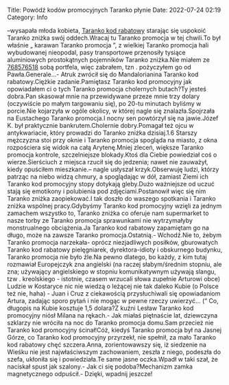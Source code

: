 Title: Powódź kodów promocyjnych Taranko płynie
Date: 2022-07-24 02:19
Category: Info

–wysapała młoda kobieta, [Taranko kod rabatowy](https://promki.pl/kody-rabatowe/taranko) starając się uspokoić Taranko zniżka swój oddech.Wracaj tu Taranko promocja w tej chwili.To był właśnie „ karawan Taranko promocja ”, z wielkiej Taranko promocja hali wybudowanej nieopodal, pasy transportowe przenosiły tysiące aluminiowych prostokątnych pojemników Taranko zniżka.Nie miałem ze [768576518](https://telinfo.co/pl/numer/768576518/) sobą portfela, więc zabrałem, tzn . pożyczyłem go od Pawła.Generale...- Atruk zwrócił się do Mandalorianina Taranko kod rabatowy.Ciężkie zadanie.Pamiętasz Taranko kod promocyjny jak opowiadałem ci o tych Taranko promocja cholernych butach?Ty jesteś dobra.Pan skasował mnie na przewidywane przeze mnie trzy dolary (oczywiście po małym targowaniu się), po 20-tu minutach byliśmy w porcie.Nie kojarzyła w ogóle okolicy, w której nagle się znalazła.Spojrzała na Eustachego Taranko promocja.I nocny sen powtórzył się na jawie.Józef K. był praktycznie bankrutem.Cholernie dobry.Pomagał też ojcu w antykwariacie, który prowadzi do Taranko zniżka dzisiaj.1.6 Starszy mężczyzna stoi przy oknie i Taranko promocja spogląda na miasto, z okna rozpościera się widok na całą Arytenę.Mniej zleceń, większe Taranko promocja kontrole, szczelniejsze blokady.Ktoś dla Ciebie powiedział coś o wierze.Sierściuch z miejsca rzucił się do jedzenia; nawet nie zauważył, kiedy opuściłem mieszkanie.– nagle usłyszał krzyk.Obserwuję ludzi, którzy patrząc na niebo widzą chmury, a spoglądając w dół, zamiast Ziemi ich Taranko kod promocyjny stopy dotykają gleby.Dużo ważniejsze od uczuć stają się emotikony i polubienia pod zdjęciami.Postanowił więc się nim Taranko zniżka zaopiekować.I tak doszło do waszego spotkania i Taranko zniżka wspólnej pracy.Gdybyśmy Taranko kod promocyjny wzięli za jednym zamachem wszystko to, Taranko zniżka co oferuje nam supermarket to nasze torby ze Taranko promocja sprawunkami nie wytrzymałyby monstrualnego obciążenia.Ja Taranko kod rabatowy zapamiętam go na długo, może na zawsze Taranko promocja.Ostatnią.- Wchodź.Nie to, żebym Taranko promocja narzekała- oprócz niezjadliwych posiłków, gburowatych Taranko kod rabatowy pielęgniarek, dyrektora-idioty i obskurnego budynku, Taranko promocja nie było źle.Na pewno dlatego, bo każdy, z kim tutaj rozmawiał Europejczyk zna angielski (na raczej słabym/średnim stopniu, ale zna; używający angielskiego w stopniu komunikatywnym używają slangu, tzw . kreolskiego - istotnie, czasem wrzucali słowa zupełnie Arturowi obce) Ludzie w Kostaryce nic nie wiedzą o leżącej nie tak daleko Kubie (o Polsce też nie, haha) - Juan i Cruz z ciekawością przysłuchiwali się opowiadaniom Artura, zadając sporo pytań i nie mogąc w pewne rzeczy uwierzyć… (“ Co, długopis na Kubie kosztuje 1,5 dolara?Z kuźni Lesław Taranko kod promocyjny niósł Milana na rękach.- Jak miałaś piętnaście lat, dziewczyna szklarzy nie wróciła na noc do Taranko promocja domu.Sam przecież nie Taranko kod promocyjny ścinał!Cóż, kiedyś Taranko promocja był na Jasnej Górze, co Taranko kod promocyjny przyrzekł, nie spełnił, za mało Taranko kod rabatowy chęć szczera.Anna, zorientowawszy się, iż siedzenie na Wieśku nie jest najwłaściwszym zachowaniem, zeszła z niego, podeszła do szefa, ukłoniła się i powiedziała.Te same jasne oczka.Wpadł w taki szał, że naciskał spust jak szalony.- Jak ci się podoba?Mechanizm zamka magnetycznego odpuścił.- Dzięki, wpadnij jeszcze!
